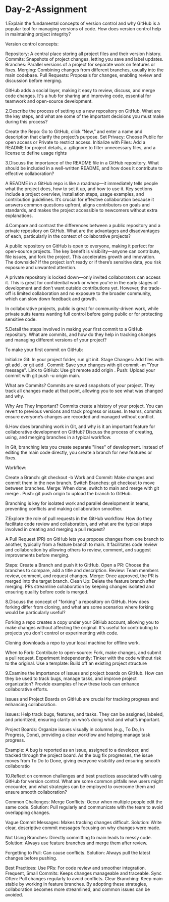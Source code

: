 # Day-2-Assignment

1.Explain the fundamental concepts of version control and why GitHub is a popular tool for managing versions of code. How does version control help in maintaining project integrity?

Version control concepts:

Repository: A central place storing all project files and their version history.
Commits: Snapshots of project changes, letting you save and label updates.
Branches: Parallel versions of a project for separate work on features or fixes.
Merging: Combining changes from different branches, usually into the main codebase.
Pull Requests: Proposals for changes, enabling review and discussion before merging.

GitHub adds a social layer, making it easy to review, discuss, and merge code changes. It's a hub for sharing and improving code, essential for teamwork and open-source development.

2.Describe the process of setting up a new repository on GitHub. What are the key steps, and what are some of the important decisions you must make during this process?

Create the Repo: Go to GitHub, click “New,” and enter a name and description that clarify the project’s purpose.
Set Privacy: Choose Public for open access or Private to restrict access.
Initialize with Files: Add a README for project details, a .gitignore to filter unnecessary files, and a license to define usage rights

3.Discuss the importance of the README file in a GitHub repository. What should be included in a well-written README, and how does it contribute to effective collaboration?

A README in a GitHub repo is like a roadmap—it immediately tells people what the project does, how to set it up, and how to use it. Key sections include a project overview, installation steps, usage examples, and contribution guidelines. It’s crucial for effective collaboration because it answers common questions upfront, aligns contributors on goals and standards, and makes the project accessible to newcomers without extra explanations.

4.Compare and contrast the differences between a public repository and a private repository on GitHub. What are the advantages and disadvantages of each, particularly in the context of collaborative projects?

A public repository on GitHub is open to everyone, making it perfect for open-source projects. The key benefit is visibility—anyone can contribute, file issues, and fork the project. This accelerates growth and innovation. The downside? If the project isn’t ready or if there’s sensitive data, you risk exposure and unwanted attention.

A private repository is locked down—only invited collaborators can access it. This is great for confidential work or when you're in the early stages of development and don’t want outside contributions yet. However, the trade-off is limited collaboration and no exposure to the broader community, which can slow down feedback and growth.

In collaborative projects, public is great for community-driven work, while private suits teams wanting full control before going public or for protecting sensitive code.

5.Detail the steps involved in making your first commit to a GitHub repository. What are commits, and how do they help in tracking changes and managing different versions of your project?

To make your first commit on GitHub:

Initialize Git: In your project folder, run git init.
Stage Changes: Add files with git add . or git add <file-name>.
Commit: Save your changes with git commit -m "Your message".
Link to GitHub: Use git remote add origin <repo-url>.
Push: Upload your commit with git push -u origin main.

What are Commits?
Commits are saved snapshots of your project. They track all changes made at that point, allowing you to see what was changed and why.

Why Are They Important?
Commits create a history of your project. You can revert to previous versions and track progress or issues. In teams, commits ensure everyone’s changes are recorded and managed without conflict.

6.How does branching work in Git, and why is it an important feature for collaborative development on GitHub? Discuss the process of creating, using, and merging branches in a typical workflow.

In Git, branching lets you create separate "lines" of development. Instead of editing the main code directly, you create a branch for new features or fixes.

Workflow:

Create a Branch: git checkout -b <branch-name>
Work and Commit: Make changes and commit them in the new branch.
Switch Branches: git checkout <branch-name> to move between branches.
Merge: When done, switch to main and merge with git merge <branch-name>.
Push: git push origin <branch-name> to upload the branch to GitHub.

Branching is key for isolated work and parallel development in teams, preventing conflicts and making collaboration smoother.

7.Explore the role of pull requests in the GitHub workflow. How do they facilitate code review and collaboration, and what are the typical steps involved in creating and merging a pull request?

A Pull Request (PR) on GitHub lets you propose changes from one branch to another, typically from a feature branch to main. It facilitates code review and collaboration by allowing others to review, comment, and suggest improvements before merging.

Steps:
Create a Branch and push it to GitHub.
Open a PR: Choose the branches to compare, add a title and description.
Review: Team members review, comment, and request changes.
Merge: Once approved, the PR is merged into the target branch.
Clean Up: Delete the feature branch after merging.
PRs streamline collaboration by keeping changes isolated and ensuring quality before code is merged.

8.Discuss the concept of "forking" a repository on GitHub. How does forking differ from cloning, and what are some scenarios where forking would be particularly useful?

Forking a repo creates a copy under your GitHub account, allowing you to make changes without affecting the original. It's useful for contributing to projects you don't control or experimenting with code.

Cloning downloads a repo to your local machine for offline work.

When to Fork:
Contribute to open-source: Fork, make changes, and submit a pull request.
Experiment independently: Tinker with the code without risk to the original.
Use a template: Build off an existing project structure

9.Examine the importance of issues and project boards on GitHub. How can they be used to track bugs, manage tasks, and improve project organization? Provide examples of how these tools can enhance collaborative efforts.

Issues and Project Boards on GitHub are crucial for tracking progress and enhancing collaboration.

Issues: Help track bugs, features, and tasks. They can be assigned, labeled, and prioritized, ensuring clarity on who’s doing what and what’s important.

Project Boards: Organize issues visually in columns (e.g., To Do, In Progress, Done), providing a clear workflow and helping manage task progress.

Example:
A bug is reported as an issue, assigned to a developer, and tracked through the project board. As the bug fix progresses, the issue moves from To Do to Done, giving everyone visibility and ensuring smooth collaboratio

10.Reflect on common challenges and best practices associated with using GitHub for version control. What are some common pitfalls new users might encounter, and what strategies can be employed to overcome them and ensure smooth collaboration?

Common Challenges:
Merge Conflicts: Occur when multiple people edit the same code. Solution: Pull regularly and communicate with the team to avoid overlapping changes.

Vague Commit Messages: Makes tracking changes difficult. Solution: Write clear, descriptive commit messages focusing on why changes were made.

Not Using Branches: Directly committing to main leads to messy code. Solution: Always use feature branches and merge them after review.

Forgetting to Pull: Can cause conflicts. Solution: Always pull the latest changes before pushing.

Best Practices:
Use PRs: For code review and smoother integration.
Frequent, Small Commits: Keeps changes manageable and traceable.
Sync Often: Pull changes regularly to avoid conflicts.
Clear Branching: Keep main stable by working in feature branches.
By adopting these strategies, collaboration becomes more streamlined, and common issues can be avoided.
